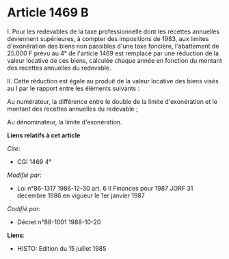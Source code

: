 # Article 1469 B

I. Pour les redevables de la taxe professionnelle dont les recettes annuelles deviennent supérieures, à compter des
impositions de 1983, aux limites d'exonération des biens non passibles d'une taxe foncière, l'abattement de 25.000 F prévu au
4° de l'article 1469 est remplacé par une réduction de la valeur locative de ces biens, calculée chaque année en fonction du
montant des recettes annuelles du redevable.

II. Cette réduction est égale au produit de la valeur locative des biens visés au I par le rapport entre les éléments
suivants :

Au numérateur, la différence entre le double de la limite d'exonération et le montant des recettes annuelles du redevable ;

Au dénominateur, la limite d'exonération.

**Liens relatifs à cet article**

_Cite_:

  - CGI 1469 4°

_Modifié par_:

  - Loi n°86-1317 1986-12-30 art. 6 II Finances pour 1987 JORF 31 décembre 1986 en vigueur le 1er janvier 1987

_Codifié par_:

  - Décret n°88-1001 1988-10-20

**Liens**:

  - HISTO: Edition du 15 juillet 1985
